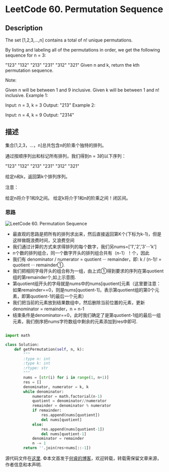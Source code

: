 # LeetCode 60. Permutation Sequence

## Description

The set [1,2,3,...,n] contains a total of n! unique permutations.

By listing and labeling all of the permutations in order, we get the following sequence for n = 3:

"123"
"132"
"213"
"231"
"312"
"321"
Given n and k, return the kth permutation sequence.

Note:

Given n will be between 1 and 9 inclusive.
Given k will be between 1 and n! inclusive.
Example 1:

Input: n = 3, k = 3
Output: "213"
Example 2:

Input: n = 4, k = 9
Output: "2314"

## 描述

集合[1,2,3，...，n]总共包含n的阶乘个独特的排列。

通过按顺序列出和标记所有排列，我们得到n = 3的以下序列：

"123"
"132"
"213"
"231"
"312"
"321"

给定n和k，返回第k个排列序列。

注意：

给定n将介于1和9之间。
给定k将介于1和n的阶乘之间！闭区间。

### 思路

![LeetCode 60. Permutation Sequence](https://wp.me/aaizn9-Sz)

* 最直观的思路是把所有的排列求出来，然后直接返回第K个(下标为k-1)，但是这样做既浪费时间，又浪费空间
* 我们通过计算的方式来求得排列的每个数字，我们另nums=\['1','2','3'···'k']
* n个数的排列组合，同一个数字开头的排列组合共有（n-1）！个，因此
* 我们有 denominator / numerator = quotient ··· remainder，即: k / (n-1)! = quotient ··· remainder①.
* 我们把相同字母开头的组合称为一组，由上式①得到要求的序列在第quotient组的第remainder个,如上示意图.
* 第quotient组开头的字母就是nums中的nums\[quotient]元素（这里要注意：如果remainder==0，则是nums\[quotient-1]，表示第quotient组的第0个元素，即第quotient-1的最后一个元素）
* 我们把当前的元素放到结果数组中，然后删除当前位置的元素，更新 denominator = remainder，n = n-1
* 结束条件是denominator==0，此时我们确定了是第quotient-1组的最后一组元素，我们倒序把nums字符数组中剩余的元素添加到res中即可.

```python

import math

class Solution:
    def getPermutation(self, n, k):
        """
        :type n: int
        :type k: int
        :rtype: str
        """
        nums = [str(i) for i in range(1, n+1)]
        res = []
        denominator, numerator = k, k
        while denominator:
            numerator = math.factorial(n-1)
            quotient = denominator//numerator
            remainder = denominator % numerator
            if remainder:
                res.append(nums[quotient])
                del nums[quotient]
            else:
                res.append(nums[quotient-1])
                del nums[quotient-1]
            denominator = remainder
            n -= 1
        return ''.join(res+nums[::-1])
```

源代码文件在[这里](https://github.com/ruicore/Algorithm/blob/master/Leetcode/2018-12-17-60-Permutation-Sequence.py).
©本文首发于[何睿的博客](https://www.ruicore.cn/leetcode-60-permutation-sequence/)，欢迎转载，转载需保留文章来源，作者信息和本声明.